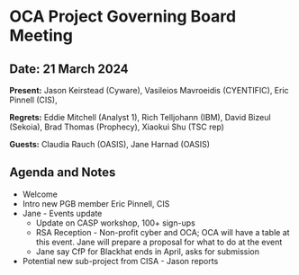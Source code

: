 # OCA Project Governing Board Meeting
## Date: 21 March 2024

**Present:** Jason Keirstead (Cyware), Vasileios Mavroeidis (CYENTIFIC), Eric Pinnell (CIS),

**Regrets:** Eddie Mitchell (Analyst 1), Rich Telljohann (IBM), David Bizeul (Sekoia), Brad Thomas (Prophecy), Xiaokui Shu (TSC rep)

**Guests:** Claudia Rauch (OASIS), Jane Harnad (OASIS)

## Agenda and Notes

* Welcome
* Intro new PGB member Eric Pinnell, CIS
* Jane - Events update
  * Update on CASP workshop, 100+ sign-ups
  * RSA Reception - Non-profit cyber and OCA; OCA will have a table at this event. Jane will prepare a proposal for what to do at the event
  * Jane say CfP for Blackhat ends in April, asks for submission
* Potential new sub-project from CISA - Jason reports


